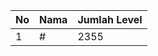 | No | Nama            | Jumlah Level |
|----|-----------------|--------------|
| 1  | #    |    2355        |
